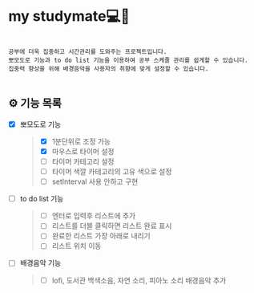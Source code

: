 # my studymate💻📖

<pre>
<code>
공부에 더욱 집중하고 시간관리를 도와주는 프로젝트입니다.
뽀모도로 기능과 to do list 기능을 이용하여 공부 스케줄 관리를 쉽게할 수 있습니다.
집중력 향상을 위해 배경음악을 사용자의 취향에 맞게 설정할 수 있습니다.
</code>
</pre>

## ⚙ 기능 목록

- [x] 뽀모도로 기능 

  > - [x] 1분단위로 조정 가능
  > - [x] 마우스로 타이머 설정
  > - [ ] 타이머 카테고리 설정
  > - [ ] 타이머 색깔 카테고리의 고유 색으로 설정 
  > - [ ] setInterval 사용 안하고 구현
  
- [ ] to do list 기능

  > - [ ] 엔터로 입력후 리스트에 추가
  > - [ ] 리스트를 더블 클릭하면 리스트 완료 표시
  > - [ ] 완료한 리스트 가장 아래로 내리기
  > - [ ] 리스트 위치 이동

- [ ] 배경음악 기능
  > - [ ] lofi, 도서관 백색소음, 자연 소리, 피아노 소리 배경음악 추가
